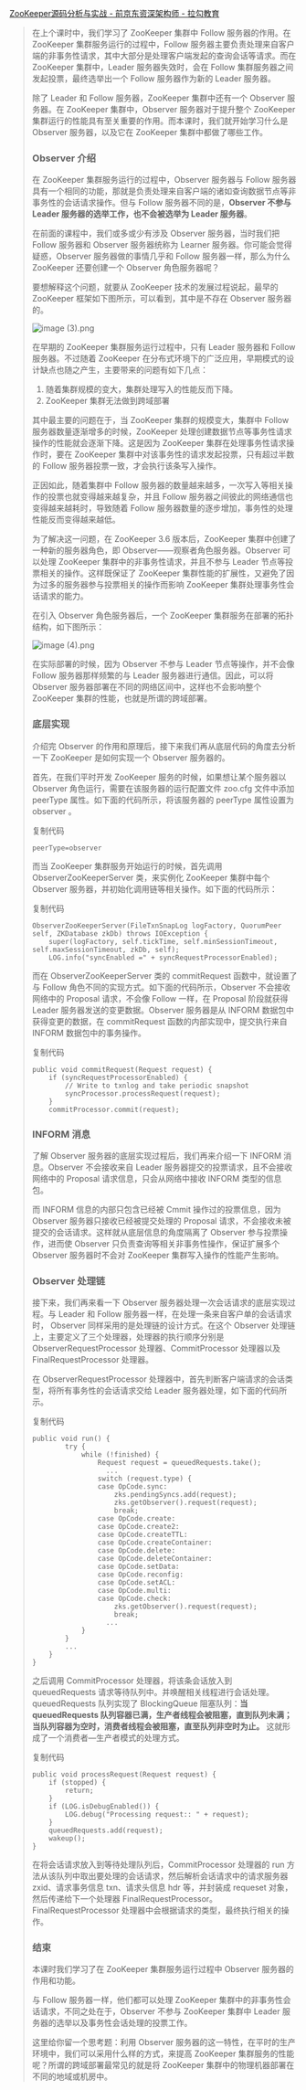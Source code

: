 [ZooKeeper源码分析与实战 - 前京东资深架构师 - 拉勾教育](https://kaiwu.lagou.com/course/courseInfo.htm?courseId=158#/detail/pc?id=3149)



> 在上个课时中，我们学习了 ZooKeeper 集群中 Follow 服务器的作用。在 ZooKeeper 集群服务运行的过程中，Follow 服务器主要负责处理来自客户端的非事务性请求，其中大部分是处理客户端发起的查询会话等请求。而在 ZooKeeper 集群中，Leader 服务器失效时，会在 Follow 集群服务器之间发起投票，最终选举出一个 Follow 服务器作为新的 Leader 服务器。
>
> 除了 Leader 和 Follow 服务器，ZooKeeper 集群中还有一个 Observer 服务器。在 ZooKeeper 集群中，Observer 服务器对于提升整个 ZooKeeper 集群运行的性能具有至关重要的作用。而本课时，我们就开始学习什么是 Observer 服务器，以及它在 ZooKeeper 集群中都做了哪些工作。
>
> ### Observer 介绍
>
> 在 ZooKeeper 集群服务运行的过程中，Observer 服务器与 Follow 服务器具有一个相同的功能，那就是负责处理来自客户端的诸如查询数据节点等非事务性的会话请求操作。但与 Follow 服务器不同的是，**Observer 不参与 Leader 服务器的选举工作，也不会被选举为 Leader 服务器**。
>
> 在前面的课程中，我们或多或少有涉及 Observer 服务器，当时我们把 Follow 服务器和 Observer 服务器统称为 Learner 服务器。你可能会觉得疑惑，Observer 服务器做的事情几乎和 Follow 服务器一样，那么为什么 ZooKeeper 还要创建一个 Observer 角色服务器呢？
>
> 要想解释这个问题，就要从 ZooKeeper 技术的发展过程说起，最早的 ZooKeeper 框架如下图所示，可以看到，其中是不存在 Observer 服务器的。
>
> ![image (3).png](https://s0.lgstatic.com/i/image/M00/2E/C9/Ciqc1F8FnKWAQEJJAADU9xFvIIU685.png)
>
> 在早期的 ZooKeeper 集群服务运行过程中，只有 Leader 服务器和 Follow 服务器。不过随着 ZooKeeper 在分布式环境下的广泛应用，早期模式的设计缺点也随之产生，主要带来的问题有如下几点：
>
> 1. 随着集群规模的变大，集群处理写入的性能反而下降。
> 2. ZooKeeper 集群无法做到跨域部署
>
> 其中最主要的问题在于，当 ZooKeeper 集群的规模变大，集群中 Follow 服务器数量逐渐增多的时候，ZooKeeper 处理创建数据节点等事务性请求操作的性能就会逐渐下降。这是因为 ZooKeeper 集群在处理事务性请求操作时，要在 ZooKeeper 集群中对该事务性的请求发起投票，只有超过半数的 Follow 服务器投票一致，才会执行该条写入操作。
>
> 正因如此，随着集群中 Follow 服务器的数量越来越多，一次写入等相关操作的投票也就变得越来越复杂，并且 Follow 服务器之间彼此的网络通信也变得越来越耗时，导致随着 Follow 服务器数量的逐步增加，事务性的处理性能反而变得越来越低。
>
> 为了解决这一问题，在 ZooKeeper 3.6 版本后，ZooKeeper 集群中创建了一种新的服务器角色，即 Observer——观察者角色服务器。Observer 可以处理 ZooKeeper 集群中的非事务性请求，并且不参与 Leader 节点等投票相关的操作。这样既保证了 ZooKeeper 集群性能的扩展性，又避免了因为过多的服务器参与投票相关的操作而影响 ZooKeeper 集群处理事务性会话请求的能力。
>
> 在引入 Observer 角色服务器后，一个 ZooKeeper 集群服务在部署的拓扑结构，如下图所示：
>
> ![image (4).png](https://s0.lgstatic.com/i/image/M00/2E/C9/Ciqc1F8FnLGAKhD0AAE5oGBLTTQ439.png)
>
> 在实际部署的时候，因为 Observer 不参与 Leader 节点等操作，并不会像 Follow 服务器那样频繁的与 Leader 服务器进行通信。因此，可以将 Observer 服务器部署在不同的网络区间中，这样也不会影响整个 ZooKeeper 集群的性能，也就是所谓的跨域部署。
>
> ### 底层实现
>
> 介绍完 Observer 的作用和原理后，接下来我们再从底层代码的角度去分析一下 ZooKeeper 是如何实现一个 Observer 服务器的。
>
> 首先，在我们平时开发 ZooKeeper 服务的时候，如果想让某个服务器以 Observer 角色运行，需要在该服务器的运行配置文件 zoo.cfg 文件中添加 peerType 属性。如下面的代码所示，将该服务器的 peerType 属性设置为 observer 。
>
> 复制代码
>
> ```
> peerType=observer 
> ```
>
> 而当 ZooKeeper 集群服务开始运行的时候，首先调用 ObserverZooKeeperServer 类，来实例化 ZooKeeper 集群中每个 Observer 服务器，并初始化调用链等相关操作。如下面的代码所示：
>
> 复制代码
>
> ```
> ObserverZooKeeperServer(FileTxnSnapLog logFactory, QuorumPeer self, ZKDatabase zkDb) throws IOException {
>     super(logFactory, self.tickTime, self.minSessionTimeout, self.maxSessionTimeout, zkDb, self);
>     LOG.info("syncEnabled =" + syncRequestProcessorEnabled);
> ```
>
> 而在 ObserverZooKeeperServer 类的 commitRequest 函数中，就设置了与 Follow 角色不同的实现方式。如下面的代码所示，Observer 不会接收网络中的 Proposal 请求，不会像 Follow 一样，在 Proposal 阶段就获得 Leader 服务器发送的变更数据。Observer 服务器是从 INFORM 数据包中获得变更的数据，在 commitRequest 函数的内部实现中，提交执行来自 INFORM 数据包中的事务操作。
>
> 复制代码
>
> ```
> public void commitRequest(Request request) {     
>     if (syncRequestProcessorEnabled) {
>         // Write to txnlog and take periodic snapshot
>         syncProcessor.processRequest(request);
>     }
>     commitProcessor.commit(request);        
> ```
>
> ### INFORM 消息
>
> 了解 Observer 服务器的底层实现过程后，我们再来介绍一下 INFORM 消息。Observer 不会接收来自 Leader 服务器提交的投票请求，且不会接收网络中的 Proposal 请求信息，只会从网络中接收  INFORM 类型的信息包。
>
> 而 INFORM 信息的内部只包含已经被 Cmmit 操作过的投票信息，因为 Observer 服务器只接收已经被提交处理的 Proposal 请求，不会接收未被提交的会话请求。这样就从底层信息的角度隔离了 Observer 参与投票操作，进而使 Observer 只负责查询等相关非事务性操作，保证扩展多个 Observer 服务器时不会对 ZooKeeper 集群写入操作的性能产生影响。
>
> ### Observer 处理链
>
> 接下来，我们再来看一下 Observer 服务器处理一次会话请求的底层实现过程。与 Leader 和 Follow 服务器一样，在处理一条来自客户单的会话请求时， Observer 同样采用的是处理链的设计方式。在这个 Observer 处理链上，主要定义了三个处理器，处理器的执行顺序分别是 ObserverRequestProcessor 处理器、CommitProcessor 处理器以及 FinalRequestProcessor 处理器。
>
> 在 ObserverRequestProcessor 处理器中，首先判断客户端请求的会话类型，将所有事务性的会话请求交给 Leader 服务器处理，如下面的代码所示。
>
> 复制代码
>
> ```
> public void run() {
>         try {
>             while (!finished) {
>                 Request request = queuedRequests.take();
>                	...
>                 switch (request.type) {
>                 case OpCode.sync:
>                     zks.pendingSyncs.add(request);
>                     zks.getObserver().request(request);
>                     break;
>                 case OpCode.create:
>                 case OpCode.create2:
>                 case OpCode.createTTL:
>                 case OpCode.createContainer:
>                 case OpCode.delete:
>                 case OpCode.deleteContainer:
>                 case OpCode.setData:
>                 case OpCode.reconfig:
>                 case OpCode.setACL:
>                 case OpCode.multi:
>                 case OpCode.check:
>                     zks.getObserver().request(request);
>                     break;
>                	...
>             }
>         } 
>         ...
>     }
> }
> ```
>
> 之后调用 CommitProcessor 处理器，将该条会话放入到 queuedRequests 请求等待队列中。并唤醒相关线程进行会话处理。queuedRequests 队列实现了 BlockingQueue 阻塞队列：**当 queuedRequests 队列容器已满，生产者线程会被阻塞，直到队列未满；当队列容器为空时，消费者线程会被阻塞，直至队列非空时为止。** 这就形成了一个消费者—生产者模式的处理方式。
>
> 复制代码
>
> ```
> public void processRequest(Request request) {
>     if (stopped) {
>         return;
>     }
>     if (LOG.isDebugEnabled()) {
>         LOG.debug("Processing request:: " + request);
>     }
>     queuedRequests.add(request);
>     wakeup();
> }
> ```
>
> 在将会话请求放入到等待处理队列后，CommitProcessor 处理器的 run 方法从该队列中取出要处理的会话请求，然后解析会话请求中的请求服务器 zxid、请求事务信息 txn、请求头信息 hdr 等，并封装成 requeset 对象，然后传递给下一个处理器 FinalRequestProcessor。FinalRequestProcessor 处理器中会根据请求的类型，最终执行相关的操作。
>
> ### 结束
>
> 本课时我们学习了在 ZooKeeper 集群服务运行过程中 Observer 服务器的作用和功能。
>
> 与 Follow 服务器一样，他们都可以处理 ZooKeeper 集群中的非事务性会话请求，不同之处在于，Observer 不参与 ZooKeeper 集群中 Leader 服务器的选举以及事务性会话处理的投票工作。
>
> 这里给你留一个思考题：利用 Observer 服务器的这一特性，在平时的生产环境中，我们可以采用什么样的方式，来提高 ZooKeeper 集群服务的性能呢？所谓的跨域部署最常见的就是将 ZooKeeper 集群中的物理机器部署在不同的地域或机房中。